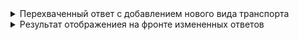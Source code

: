 <details>
<summary>Перехваченный ответ с добавлением нового вида транспорта</summary>

![imageup.ru](https://imageup.ru/img79/4582401/skrinshot-s-izmenennym-zaprosom-vidov-transporta-iz-charles.jpg)
</details>

<details>
<summary>Результат отображениея на фронте измененных ответов</summary>

![imageup.ru](https://imageup.ru/img53/4582390/break-3.jpg)](https://imageup.ru/img53/4582390/break-3.jpg.html
</details>
